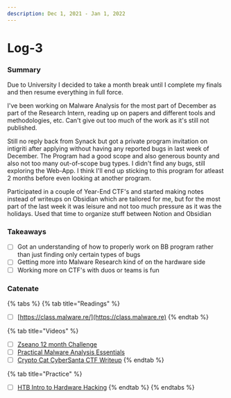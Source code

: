 ```yaml
---
description: Dec 1, 2021 - Jan 1, 2022
---
```


# Log-3

### Summary

Due to University I decided to take a month break until I complete my finals and then resume everything in full force.

I've been working on Malware Analysis for the most part of December as part of the Research Intern, reading up on papers and different tools and methodologies, etc. Can't give out too much of the work as it's still not published.

Still no reply back from Synack but got a private program invitation on intigriti after applying without having any reported bugs in last week of December. The Program had a good scope and also generous bounty and also not too many out-of-scope bug types. I didn't find any bugs, still exploring the Web-App. I think I'll end up sticking to this program for atleast 2 months before even looking at another program.

Participated in a couple of Year-End CTF's and started making notes instead of writeups on Obsidian which are tailored for me, but for the most part of the last week it was leisure and not too much pressure as it was the holidays. Used that time to organize stuff between Notion and Obsidian

### Takeaways

* [ ] Got an understanding of how to properly work on BB program rather than just finding only certain types of bugs&#x20;
* [ ] Getting more into Malware Research kind of on the hardware side&#x20;
* [ ] Working more on CTF's with duos or teams is fun

### Catenate

{% tabs %}
{% tab title="Readings" %}
* [ ] [https://class.malware.re/](https://class.malware.re)
{% endtab %}

{% tab title="Videos" %}
* [ ] [Zseano 12 month Challenge](https://www.youtube.com/watch?v=-PkK9DP5nec)
* [ ] [Practical Malware Analysis Essentials](https://www.youtube.com/watch?v=20xYpxe8mBg)
* [ ] [Crypto Cat CyberSanta CTF Writeup](https://www.youtube.com/playlist?list=PLZV7NMv1EPS\_nEh8fDf7okyfo6UuGnCX\_)
{% endtab %}

{% tab title="Practice" %}
* [ ] [HTB Intro to Hardware Hacking](https://app.hackthebox.com/tracks/Intro-to-Hardware-Hacking)
{% endtab %}
{% endtabs %}
